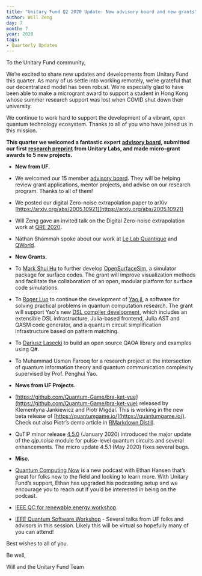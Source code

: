 ```yaml
---
title: "Unitary Fund Q2 2020 Update: New advisory board and new grants"
author: Will Zeng
day: 7
month: 7
year: 2020
tags:
- Quarterly Updates
---
```


To the Unitary Fund community,

We’re excited to share new updates and developments from Unitary Fund this quarter. As many of us settle into working remotely, we’re grateful that our decentralized model has been robust. We’re especially glad to have been able to make a microgrant award to support a student in Hong Kong whose summer research support was lost when COVID shut down their university.

We continue to work hard to support the development of a vibrant, open quantum technology ecosystem. Thanks to all of you who have joined us in this mission.

**This quarter we welcomed a fantastic expert** [**advisory board**](https://unitary.fund/posts/advisory_board.html)**, submitted our first** [**research preprint**](https://arxiv.org/abs/2003.04941) **from Unitary Labs, and made micro-grant awards to 5 new projects.**

  
*   **New from UF.**

  
*   We welcomed our 15 member [advisory board](https://unitary.fund/posts/advisory_board.html). They will be helping review grant applications, mentor projects, and advise on our research program. Thanks to all of them!
  
*   We posted our digital Zero-noise extrapolation paper to arXiv [https://arxiv.org/abs/2005.10921](https://arxiv.org/abs/2005.10921)
  
*   Will Zeng gave an invited talk on the Digital Zero-noise extrapolation work at [QRE 2020](https://www.quantumresource.org/)**.**
  
*   Nathan Shammah spoke about our work at [Le Lab Quantique](https://youtu.be/7e2-pAUAGho?t=2018) and [QWorld](https://youtu.be/N1bbPL6bnaU).
  

*   **New Grants.**
    

*   To [Mark Shui Hu](https://www.linkedin.com/in/watermarkhu) to further develop [OpenSurfaceSim](https://github.com/watermarkhu/OpenSurfaceSim), a simulator package for surface codes. The grant will improve visualization methods and facilitate the collaboration of an open, modular platform for surface code simulations.
  
*   To [Roger Luo](https://rogerluo.me/) to continue the development of [Yao.jl](https://yaoquantum.org/), a software for solving practical problems in quantum computation research. The grant will support Yao's new [DSL compiler development](https://github.com/QuantumBFS/YaoLang.jl), which includes an extensible DSL infrastructure, Julia-based frontend, Julia AST and QASM code generator, and a quantum circuit simplification infrastructure based on pattern matching.
  
*   To [Dariusz Lasecki](https://dlasecki.github.io/) to build an open source QAOA library and examples using Q#.
  
*   To Muhammad Usman Farooq for a research project at the intersection of quantum information theory and quantum communication complexity supervised by Prof. Penghui Yao.

  
  
*   **News from UF Projects.**

  
*   [https://github.com/Quantum-Game/bra-ket-vue](https://github.com/Quantum-Game/bra-ket-vue) released by Klementyna Jankiewicz and Piotr Migdal. This is working in the new beta release of [https://quantumgame.io/](https://quantumgame.io/). Check out also Piotr’s demo article in [RMarkdown Distill](https://p.migdal.pl/bra-ket-vue-art/).
  
*   QuTIP minor release [4.5.0](http://qutip.org/docs/latest/changelog.html#version-4-5-0-january-31-2020) (January 2020) introduced the major update of the _qip.noise_ module for pulse-level quantum circuits and several enhancements. The micro update 4.5.1 (May 2020) fixes several bugs.

  
*   **Misc.**

  
*   [Quantum Computing Now](https://anchor.fm/quantumcomputingnow) is a new podcast with Ethan Hansen that’s great for folks new to the field and looking to learn more. With Unitary Fund’s support, Ethan has upgraded his podcasting setup and we encourage you to reach out if you’d be interested in being on the podcast. 
  
*   [IEEE QC for renewable energy workshop](https://qce.quantum.ieee.org/quantum-computing-opportunities-for-renewable-energy/).
  
*   [IEEE Quantum Software Workshop](https://qce.quantum.ieee.org/software-for-quantum-applications-algorithms-and-workflows/) - Several talks from UF folks and advisors in this session. Likely this will be virtual so hopefully many of you can attend!
  

Best wishes to all of you.

  

Be well,

Will and the Unitary Fund Team

